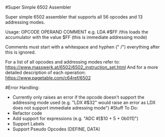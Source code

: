#Super Simple 6502 Assembler

Super simple 6502 assembler that supports all 56 opcodes and 13 addressing modes.

Usage:
  OPCODE OPERAND COMMENT
e.g.
  LDA #$FF /this loads the accumulator with the value $FF (this is immediate addressing mode)

Comments must start with a whitespace and hyphen (" /") everything after this is ignored.

For a list of all opcodes and addressing modes refer to: https://www.masswerk.at/6502/6502_instruction_set.html
And for a more detailed description of each operation: https://www.pagetable.com/c64ref/6502

#Error Handling:
-  Currently only raises an error if the opcode doesn't support the addressing mode used (e.g. "LDX #$32" would raise an error as LDX does not support immediate adressing mode")
#Stuff To Do:
-  Refactor code
-  Add support for expressions (e.g. "ADC #[$10 + 5 + 0b011]")
-  Support Labels
-  Support Pseudo Opcodes (DEFINE, DATA)
